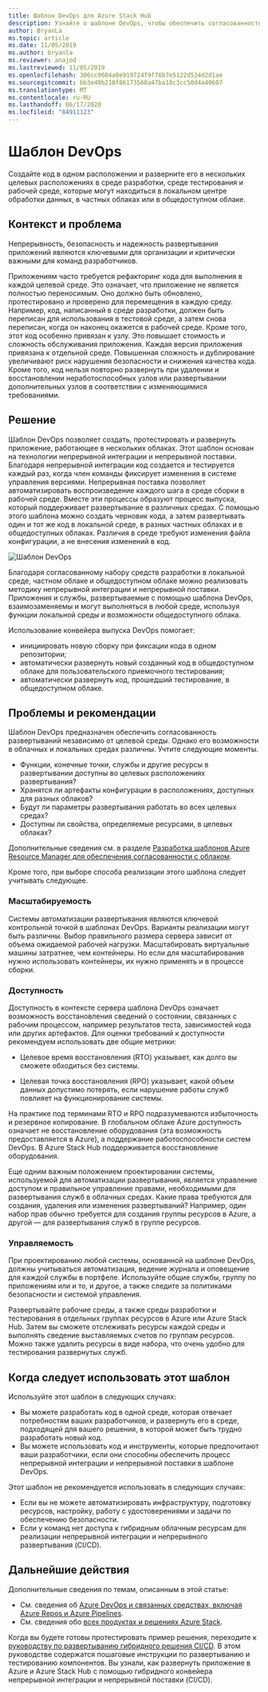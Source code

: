 ```yaml
---
title: Шаблон DevOps для Azure Stack Hub
description: Узнайте о шаблоне DevOps, чтобы обеспечить согласованность между развертываниями в Azure и Azure Stack Hub.
author: BryanLa
ms.topic: article
ms.date: 11/05/2019
ms.author: bryanla
ms.reviewer: anajod
ms.lastreviewed: 11/05/2019
ms.openlocfilehash: 306cc9604a8e919724f9f76b7e5122d534d2d1ae
ms.sourcegitcommit: bb3e40b210f86173568a47ba18c3cc50d4a40607
ms.translationtype: MT
ms.contentlocale: ru-RU
ms.lasthandoff: 06/17/2020
ms.locfileid: "84911123"
---
```

# <a name="devops-pattern"></a>Шаблон DevOps

Создайте код в одном расположении и разверните его в нескольких целевых расположениях в среде разработки, среде тестирования и рабочей среде, которые могут находиться в локальном центре обработки данных, в частных облаках или в общедоступном облаке.

## <a name="context-and-problem"></a>Контекст и проблема

Непрерывность, безопасность и надежность развертывания приложений являются ключевыми для организации и критически важными для команд разработчиков.

Приложениям часто требуется рефакторинг кода для выполнения в каждой целевой среде. Это означает, что приложение не является полностью переносимым. Оно должно быть обновлено, протестировано и проверено для перемещения в каждую среду. Например, код, написанный в среде разработки, должен быть переписан для использования в тестовой среде, а затем снова переписан, когда он наконец окажется в рабочей среде. Кроме того, этот код особенно привязан к узлу. Это повышает стоимость и сложность обслуживания приложения. Каждая версия приложения привязана к отдельной среде. Повышенная сложность и дублирование увеличивают риск нарушения безопасности и снижения качества кода. Кроме того, код нельзя повторно развернуть при удалении и восстановлении неработоспособных узлов или развертывании дополнительных узлов в соответствии с изменяющимися требованиями.

## <a name="solution"></a>Решение

Шаблон DevOps позволяет создать, протестировать и развернуть приложение, работающее в нескольких облаках. Этот шаблон основан на технологии непрерывной интеграции и непрерывной поставки. Благодаря непрерывной интеграции код создается и тестируется каждый раз, когда член команды фиксирует изменения в системе управления версиями. Непрерывная поставка позволяет автоматизировать воспроизведение каждого шага в среде сборки в рабочей среде. Вместе эти процессы образуют процесс выпуска, который поддерживает развертывание в различных средах. С помощью этого шаблона можно создать черновик кода, а затем развертывать один и тот же код в локальной среде, в разных частных облаках и в общедоступных облаках. Различия в среде требуют изменения файла конфигурации, а не внесения изменений в код.

![Шаблон DevOps](media/pattern-cicd-pipeline/hybrid-ci-cd.png)

Благодаря согласованному набору средств разработки в локальной среде, частном облаке и общедоступном облаке можно реализовать методику непрерывной интеграции и непрерывной поставки. Приложения и службы, развертываемые с помощью шаблона DevOps, взаимозаменяемы и могут выполняться в любой среде, используя функции локальной среды и возможности общедоступного облака.

Использование конвейера выпуска DevOps помогает:

- инициировать новую сборку при фиксации кода в одном репозитории;
- автоматически развернуть новый созданный код в общедоступном облаке для пользовательского приемочного тестирования;
- автоматически развернуть код, прошедший тестирование, в общедоступном облаке.

## <a name="issues-and-considerations"></a>Проблемы и рекомендации

Шаблон DevOps предназначен обеспечить согласованность развертываний независимо от целевой среды. Однако его возможности в облачных и локальных средах различны. Учтите следующие моменты.

- Функции, конечные точки, службы и другие ресурсы в развертывании доступны во целевых расположениях развертывания?
- Хранятся ли артефакты конфигурации в расположениях, доступных для разных облаков?
- Будут ли параметры развертывания работать во всех целевых средах?
- Доступны ли свойства, определяемые ресурсами, в целевых облаках?

Дополнительные сведения см. в разделе [Разработка шаблонов Azure Resource Manager для обеспечения согласованности с облаком](https://docs.microsoft.com/azure/azure-resource-manager/templates-cloud-consistency).

Кроме того, при выборе способа реализации этого шаблона следует учитывать следующее.

### <a name="scalability"></a>Масштабируемость

Системы автоматизации развертывания являются ключевой контрольной точкой в шаблонах DevOps. Варианты реализации могут быть различны. Выбор правильного размера сервера зависит от объема ожидаемой рабочей нагрузки. Масштабировать виртуальные машины затратнее, чем контейнеры. Но если для масштабирования нужно использовать контейнеры, их нужно применять и в процессе сборки.

### <a name="availability"></a>Доступность

Доступность в контексте сервера шаблона DevOps означает возможность восстановления сведений о состоянии, связанных с рабочим процессом, например результатов теста, зависимостей кода или других артефактов. Для оценки требований к доступности рекомендуем использовать две общие метрики:

- Целевое время восстановления (RTO) указывает, как долго вы сможете обходиться без системы.

- Целевая точка восстановления (RPO) указывает, какой объем данных допустимо потерять, если нарушение работы служб повлияет на функционирование системы.

На практике под терминами RTO и RPO подразумеваются избыточность и резервное копирование. В глобальном облаке Azure доступность означает не восстановление оборудования (эта возможность предоставляется в Azure), а поддержание работоспособности систем DevOps. В Azure Stack Hub поддерживается восстановление оборудования.

Еще одним важным положением проектировании системы, используемой для автоматизации развертывания, является управление доступом и правильное управление правами, необходимыми для развертывания служб в облачных средах. Какие права требуются для создания, удаления или изменения развертываний? Например, один набор прав обычно требуется для создания группы ресурсов в Azure, а другой — для развертывания служб в группе ресурсов.

### <a name="manageability"></a>Управляемость

При проектированию любой системы, основанной на шаблоне DevOps, должны учитываться автоматизация, ведение журнала и оповещение для каждой службы в портфеле. Используйте общие службы, группу по приложениям или и то, и другое, а также следите за политиками безопасности и системой управления.

Развертывайте рабочие среды, а также среды разработки и тестирования в отдельных группах ресурсов в Azure или Azure Stack Hub. Затем вы сможете отслеживать ресурсы каждой среды и выполнять сведение выставляемых счетов по группам ресурсов. Можно также удалить ресурсы в виде набора, что очень удобно для тестирования развернутых служб.

## <a name="when-to-use-this-pattern"></a>Когда следует использовать этот шаблон

Используйте этот шаблон в следующих случаях:

- Вы можете разработать код в одной среде, которая отвечает потребностям ваших разработчиков, и развернуть его в среде, подходящей для вашего решения, в которой может быть трудно разработать новый код.
- Вы можете использовать код и инструменты, которые предпочитают ваши разработчики, если они способны обеспечить процесс непрерывной интеграции и непрерывной поставки в шаблоне DevOps.

Этот шаблон не рекомендуется использовать в следующих случаях:

- Если вы не можете автоматизировать инфраструктуру, подготовку ресурсов, настройку, работу с удостоверениями и задачи по обеспечению безопасности.
- Если у команд нет доступа к гибридным облачным ресурсам для реализации непрерывной интеграции и непрерывного развертывания (CI/CD).

## <a name="next-steps"></a>Дальнейшие действия

Дополнительные сведения по темам, описанным в этой статье:

- См. сведения об [Azure DevOps и связанных средствах, включая Azure Repos и Azure Pipelines](/azure/devops).
- См. сведения обо [всех продуктах и решениях Azure Stack](/azure-stack).

Когда вы будете готовы протестировать пример решения, переходите к [руководству по развертыванию гибридного решения CI/CD](https://aka.ms/hybriddevopsdeploy). В этом руководстве содержатся пошаговые инструкции по развертыванию и тестированию компонентов. Вы узнали, как развернуть приложение в Azure и Azure Stack Hub с помощью гибридного конвейера непрерывной интеграции и непрерывной поставки (CI/CD).
